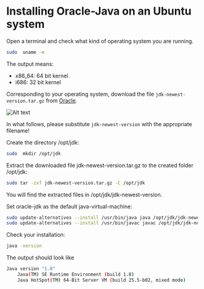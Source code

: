Installing Oracle-Java on an Ubuntu system
===========
 
 
 Open a terminal and check what kind of operating system you are running.
 ```bash
 sudo  uname -m
 ```
 
 The output means:
- x86_64: 64 bit kernel
- i686: 32 bit kernel
 

Corresponding to your operating system, download the  file ```jdk-newest-version.tar.gz``` from [Oracle](http://www.oracle.com/technetwork/java/javase/downloads/index.html?ssSourceSiteId=otnjp).
 
![Alt text](https://github.com/johannes-riesterer/java/blob/master/bd.png) 

In what follows, please substitute ```jdk-newest-version``` with the appropriate filename!
 
Create the directory /opt/jdk:

```bash
sudo  mkdir /opt/jdk
```

Extract the downloaded file jdk-newest-version.tar.gz to the created folder /opt/jdk:

```bash
sudo tar -zxf jdk-newest-version.tar.gz -C /opt/jdk
```

You will find the extracted files in /opt/jdk/jdk-newest-version.

Set oracle-jdk as the default java-virtual-machine:
```bash
sudo update-alternatives --install /usr/bin/java java /opt/jdk/jdk-newest-version/bin/java 100
sudo update-alternatives --install /usr/bin/javac javac /opt/jdk/jdk-newest-version/bin/javac 100
```

Check your installation:

```bash
java -version
```

The output should look like 
```bash
Java version "1.8"
    Java(TM) SE Runtime Environment (build 1.8)
    Java HotSpot(TM) 64-Bit Server VM (build 25.5-b02, mixed mode) 
```
